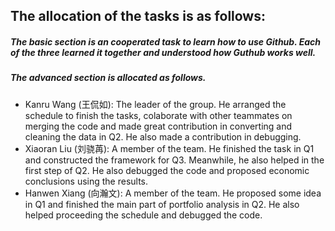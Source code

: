 ## The allocation of the tasks is as follows:
##### The basic section is an cooperated task to learn how to use Github. Each of the three learned it together and understood how Guthub works well.
##### The advanced section is allocated as follows.
-  Kanru Wang (王侃如): The leader of the group. He arranged the schedule to finish the tasks, colaborate with other teammates on merging the code and made great contribution in converting and cleaning the data in Q2. He also made a contribution in debugging.
- Xiaoran Liu (刘骁苒): A member of the team. He finished the task in Q1 and constructed the framework for Q3. Meanwhile, he also helped in the first step of Q2. He also debugged the code and proposed economic conclusions using the results.
- Hanwen Xiang (向瀚文): A member of the team. He proposed some idea in Q1 and finished the main part of portfolio analysis in Q2. He also helped proceeding the schedule and debugged the code.

